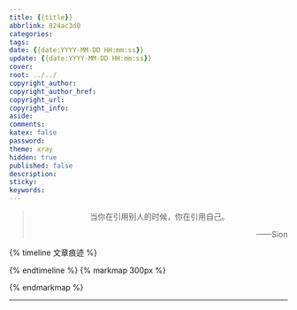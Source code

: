 ```yaml
---
title: {{title}}
abbrlink: 824ac3d0
categories:
tags:
date: {{date:YYYY-MM-DD HH:mm:ss}}
update: {{date:YYYY-MM-DD HH:mm:ss}}
cover:
root: ../../
copyright_author:
copyright_author_href:
copyright_url:
copyright_info:
aside:
comments:
katex: false
password:
theme: xray
hidden: true
published: false
description:
sticky:
keywords:
---
```


> <center>当你在引用别人的时候，你在引用自己。</center>
> <p align="right">——Sion</p>

{% timeline 文章痕迹 %}
<!-- timeline {{date}}-->
<!-- endtimeline -->
{% endtimeline %}
{% markmap 300px %}
<!-- @import "[TOC]" {cmd="toc" depthFrom=1 depthTo=6 orderedList=false} -->
<!-- code_chunk_output -->



<!-- /code_chunk_output -->
{% endmarkmap %}

-----


